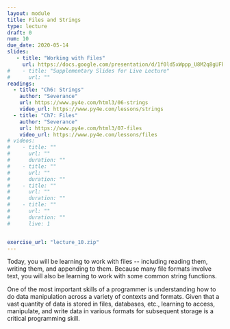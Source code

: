 ```yaml
---
layout: module
title: Files and Strings
type: lecture
draft: 0
num: 10
due_date: 2020-05-14
slides: 
   - title: "Working with Files"
     url: https://docs.google.com/presentation/d/1f0ld5xWppp_U8M2q8gUFk7dTdZ7JlDB2CWG5OLNZcI0/edit?usp=sharing
#    - title: "Supplementary Slides for Live Lecture"
#      url: ""
readings:
  - title: "Ch6: Strings"
    author: "Severance"
    url: https://www.py4e.com/html3/06-strings
    video_url: https://www.py4e.com/lessons/strings
  - title: "Ch7: Files"
    author: "Severance"
    url: https://www.py4e.com/html3/07-files
    video_url: https://www.py4e.com/lessons/files
# videos:
#    - title: ""
#      url: ""
#      duration: ""
#    - title: ""
#      url: ""
#      duration: ""
#    - title: ""
#      url: ""
#      duration: ""
#    - title: ""
#      url: ""
#      duration: ""
#      live: 1


exercise_url: "lecture_10.zip"
---
```


Today, you will be learning to work with files --  including reading them, writing them, and appending to them. Because many file formats involve text, you will also be learning to work with some common string functions.

One of the most important skills of a programmer is understanding how to do data manipulation across a variety of contexts and formats. Given that a vast quantity of data is stored in files, databases, etc., learning to access, manipulate, and write data in various formats for subsequent storage is a critical programming skill.